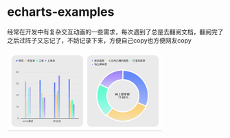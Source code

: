 # echarts-examples
经常在开发中有复杂交互动画的一些需求，每次遇到了总是去翻阅文档，翻阅完了之后过阵子又忘记了，不妨记录下来，方便自己copy也方便网友copy

![动画效果演示](assets/bc.gif)
